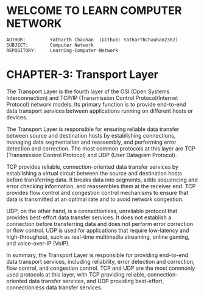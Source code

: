 # **WELCOME TO LEARN COMPUTER NETWORK**

    AUTHOR:         Yatharth Chauhan  (Github: YatharthChauhan2362)
    SUBJECT:        Computer Network
    REPOSITORY:     Learning-Computer-Network

# CHAPTER-3: Transport Layer

The Transport Layer is the fourth layer of the OSI (Open Systems Interconnection) and TCP/IP (Transmission Control Protocol/Internet Protocol) network models. Its primary function is to provide end-to-end data transport services between applications running on different hosts or devices.

The Transport Layer is responsible for ensuring reliable data transfer between source and destination hosts by establishing connections, managing data segmentation and reassembly, and performing error detection and correction. The most common protocols at this layer are TCP (Transmission Control Protocol) and UDP (User Datagram Protocol).

TCP provides reliable, connection-oriented data transfer services by establishing a virtual circuit between the source and destination hosts before transferring data. It breaks data into segments, adds sequencing and error checking information, and reassembles them at the receiver end. TCP provides flow control and congestion control mechanisms to ensure that data is transmitted at an optimal rate and to avoid network congestion.

UDP, on the other hand, is a connectionless, unreliable protocol that provides best-effort data transfer services. It does not establish a connection before transferring data and does not perform error correction or flow control. UDP is used for applications that require low-latency and high-throughput, such as real-time multimedia streaming, online gaming, and voice-over-IP (VoIP).

In summary, the Transport Layer is responsible for providing end-to-end data transport services, including reliability, error detection and correction, flow control, and congestion control. TCP and UDP are the most commonly used protocols at this layer, with TCP providing reliable, connection-oriented data transfer services, and UDP providing best-effort, connectionless data transfer services.
